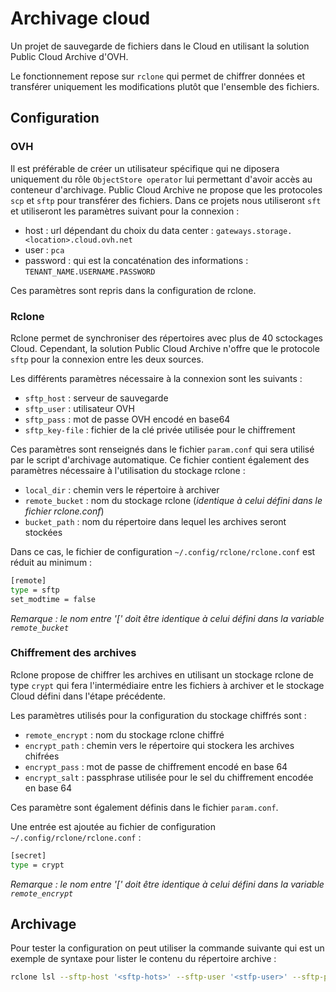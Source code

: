# Archivage cloud

Un projet de sauvegarde de fichiers dans le Cloud en utilisant la solution Public Cloud Archive d'OVH.

Le fonctionnement repose sur `rclone` qui permet de chiffrer données et transférer uniquement les modifications plutôt que l'ensemble des fichiers. 

## Configuration
### OVH
Il est préférable de créer un utilisateur spécifique qui ne diposera uniquement du rôle `ObjectStore operator` lui permettant d'avoir accès au conteneur d'archivage. Public Cloud Archive ne propose que les protocoles `scp` et `sftp` pour transférer des fichiers. Dans ce projets nous utiliseront `sft` et utiliseront les paramètres suivant pour la connexion :
* host : url dépendant du choix du data center : `gateways.storage.<location>.cloud.ovh.net`
* user : `pca`
* password : qui est la concaténation des informations : `TENANT_NAME.USERNAME.PASSWORD`

Ces paramètres sont repris dans la configuration de rclone.

### Rclone
Rclone permet de synchroniser des répertoires avec plus de 40 sctockages Cloud. Cependant, la solution Public Cloud Archive n'offre que le protocole `sftp` pour la connexion entre les deux sources.

Les différents paramètres nécessaire à la connexion sont les suivants :
* `sftp_host` : serveur de sauvegarde
* `sftp_user` : utilisateur OVH
* `sftp_pass` : mot de passe OVH encodé en base64
* `sftp_key-file` : fichier de la clé privée utilisée pour le chiffrement

Ces paramètres sont renseignés dans le fichier `param.conf` qui sera utilisé par le script d'archivage automatique. Ce fichier contient également des paramètres nécessaire à l'utilisation du stockage rclone :
* `local_dir` : chemin vers le répertoire à archiver
* `remote_bucket` : nom du stockage rclone (*identique à celui défini dans le fichier rclone.conf*)
* `bucket_path` : nom du répertoire dans lequel les archives seront stockées


Dans ce cas, le fichier de configuration `~/.config/rclone/rclone.conf` est réduit au minimum :
```bash
[remote]
type = sftp
set_modtime = false
```

*Remarque : le nom entre '[' doit être identique à celui défini dans la variable `remote_bucket`*

### Chiffrement des archives
Rclone propose de chiffrer les archives en utilisant un stockage rclone de type `crypt` qui fera l'intermédiaire entre les fichiers à archiver et le stockage Cloud défini dans l'étape précédente.

Les paramètres utilisés pour la configuration du stockage chiffrés sont :
* `remote_encrypt` : nom du stockage rclone chiffré
* `encrypt_path` : chemin vers le répertoire qui stockera les archives chifrées
* `encrypt_pass` : mot de passe de chiffrement encodé en base 64
* `encrypt_salt` : passphrase utilisée pour le sel du chiffrement encodée en base 64

Ces paramètre sont également définis dans le fichier `param.conf`.

Une entrée est ajoutée au fichier de configuration `~/.config/rclone/rclone.conf` :
```bash
[secret]
type = crypt
```

*Remarque : le nom entre '[' doit être identique à celui défini dans la variable `remote_encrypt`*

## Archivage
Pour tester la configuration on peut utiliser la commande suivante qui est un exemple de syntaxe pour lister le contenu du répertoire archive :

```bash
rclone lsl --sftp-host '<sftp-hots>' --sftp-user '<stfp-user>' --sftp-pass '<sftp-pass>' --sftp-key-file '<stfp-file-key>' '<rclone_bucket>':'<path_to_archive>'
```
